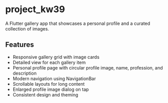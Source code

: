 # project_kw39

A Flutter gallery app that showcases a personal profile and a curated collection of images.

## Features

- Responsive gallery grid with image cards
- Detailed view for each gallery item
- Personal profile page with circular profile image, name, profession, and description
- Modern navigation using NavigationBar
- Scrollable layouts for long content
- Enlarged profile image dialog on tap
- Consistent design and theming

